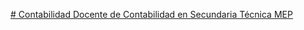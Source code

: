 [# Contabilidad
Docente de Contabilidad en Secundaria Técnica MEP](https://adminmepcr-my.sharepoint.com/:u:/g/personal/keylin_salazar_chaverri_mep_go_cr/EeO93epeas5LpsvOhh6raEwB93acfp2_zMGvzNvxOwoT0Q?e=66twiB)
